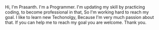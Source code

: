 
<!---
prasanthk99/prasanthk99 is a ✨ special ✨ repository because its `README.md` (this file) appears on your GitHub profile.
You can click the Preview link to take a look at your changes.
--->
Hi, I'm Prasanth. I'm a Programmer. I'm updating my skill by practicing coding, to become professional in that, So I'm working hard to reach my goal. I like to learn new Techonolgy, Because I'm very much passion about that. If you can help me to reach my goal you are welcome. Thank you.
